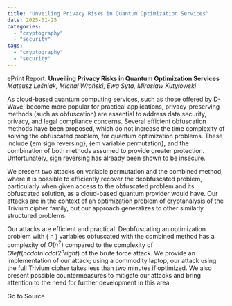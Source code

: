 ```yaml
---
title: "Unveiling Privacy Risks in Quantum Optimization Services"
date: 2025-01-25
categories: 
  - "cryptography"
  - "security"
tags: 
  - "cryptography"
  - "security"
---
```


ePrint Report: **Unveiling Privacy Risks in Quantum Optimization Services**  
_Mateusz Leśniak, Michał Wroński, Ewa Syta, Mirosław Kutyłowski_

As cloud-based quantum computing services, such as those offered by D-Wave, become more popular for practical applications, privacy-preserving methods (such as obfuscation) are essential to address data security, privacy, and legal compliance concerns. Several efficient obfuscation methods have been proposed, which do not increase the time complexity of solving the obfuscated problem, for quantum optimization problems. These include {em sign reversing}, {em variable permutation}, and the combination of both methods assumed to provide greater protection. Unfortunately, sign reversing has already been shown to be insecure.  
  
We present two attacks on variable permutation and the combined method, where it is possible to efficiently recover the deobfuscated problem, particularly when given access to the obfuscated problem and its obfuscated solution, as a cloud-based quantum provider would have. Our attacks are in the context of an optimization problem of cryptanalysis of the Trivium cipher family, but our approach generalizes to other similarly structured problems.  
  
Our attacks are efficient and practical. Deobfuscating an optimization problem with ( n ) variables obfuscated with the combined method has a complexity of $O(n^2)$ compared to the complexity of $Oleft( n cdot n! cdot 2^n right)$ of the brute force attack. We provide an implementation of our attack; using a commodity laptop, our attack using the full Trivium cipher takes less than two minutes if optimized. We also present possible countermeasures to mitigate our attacks and bring attention to the need for further development in this area.

Go to Source

